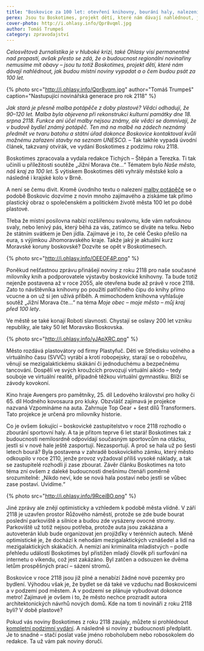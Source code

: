 ```yaml
---
title: "Boskovice za 100 let: otevření knihovny, bourání haly, nalezení malby potápěče"
perex: Jsou tu Boskotimes, projekt dětí, které nám dávají nahlédnout, jak budou místní noviny vypadat a o čem budou psát za 100 let.
cover-photo: http://i.ohlasy.info/Qpr8vqml.jpg
author: Tomáš Trumpeš
category: zpravodajství
---
```


*Celosvětová žurnalistika je v hluboké krizi, také Ohlasy visí permanentně nad propastí, avšak přesto se zdá, že o budoucnost regionální novinařiny nemusíme mít obavy – jsou tu totiž Boskotimes, projekt dětí, které nám dávají nahlédnout, jak budou místní noviny vypadat a o čem budou psát za 100 let.*

{% photo src="http://i.ohlasy.info/Qpr8vqm.jpg" author="Tomáš Trumpeš" caption="Nastupující novinářská generace pro rok 2118" %}

*Jak stará je přesně malba potápěče z doby plastové? Vědci odhadují, že 90–120 let. Malba byla objevena při rekonstrukci kulturní památky dne 18. srpna 2118. Funkce ani účel malby nejsou známy, ale vědci se domnívají, že v budově bydlel známý potápěč. Ten má na malbě na zádech neznámý předmět ve tvaru batohu a státní úřad dokonce Boskovice kontaktoval kvůli možnému zařazení stavby na seznam UNESCO.* – Tak takhle vypadá úvodní článek, takzvaný otvírák, ve vydání Boskotimes z podzimu roku 2118.

Boskotimes zpracovala a vydala redakce Tichých – Štěpán a Terezka. Ti tak učinili u příležitosti soutěže „Jižní Morava čte…“ Tématem bylo *Naše město, náš kraj za 100 let*. S výtiskem Boskotimes děti vyhrály městské kolo a následně i krajské kolo v Brně.

A není se čemu divit. Kromě úvodního textu o nalezení [malby potápěče](http://www.ohlasy.info/clanky/2018/09/rozhovor-timo.html) se o podobě Boskovic dozvíme z novin mnoho zajímavého a získáme tak přímo plastický obraz o společenském a politickém životě města 100 let po době plastové.

Třeba že místní posilovna nabízí rozšířenou svalovnu, kde vám nafouknou svaly, nebo lenivý pás, který běhá za vás, zatímco se díváte na telku. Nebo že státním svátkem je Den jídla. Zajímavé je i to, že celé Česko přešlo na eura, s výjimkou Jihomoravského kraje. Takže jaký je aktuální kurz Moravské koruny boskovské? Dozvíte se opět v Boskotimesech.

{% photo src="http://i.ohlasy.info/OEEOF4P.png" %}

Poněkud nešťastnou zprávu přinášejí noviny z roku 2118 pro naše současné milovníky knih a podporovatele výstavby boskovické knihovny. Ta bude totiž nejenže postavena až v roce 2055, ale otevřena bude až právě v roce 2118. Zato to návštěvníka knihovny po použití patřičného čipu do knihy přímo vcucne a on už si jen užívá příběh. A mimochodem knihovna vyhlašuje soutěž „Jižní Morava čte…“ na téma *Moje obec – moje město – můj kraj před 100 lety*.

Ve městě se také konají Robotí slavnosti. Chystají se oslavy 200 let vzniku republiky, ale taky 50 let Moravsko Boskovska.

{% photo src="http://i.ohlasy.info/yJApXRC.png" %}

Město rozdává plastovátory od firmy Plastyfuč. Děti ve Středisku volného a virtuálního času (SVVČ) vyrábí a krotí robopejsky, starají se o roboželvu, věnují se mezigalaktickému skákání či jednoduchému a bezpečnému tancování. Dospělí ve svých kroužcích provozují virtuální aikido – tedy souboje ve virtuální realitě, případně těžkou virtuální gymnastiku. Blíží se závody kovokoní.

Kino hraje Avengers pro pamětníky, 25. díl Ledového království pro holky či 65. díl Hodného kovosaura pro kluky. Obzvlášť zajímavá je projekce nazvaná Vzpomínáme na auta. Zahrnuje Top Gear + šest dílů Transformers. Tato projekce je určená pro milovníky historie.

Co je ovšem šokující – boskovické zastupitelstvo v roce 2118 rozhodlo o zbourání sportovní haly. A ta je přitom teprve 6 let stará! Boskotimes tak z budoucnosti nemilosrdně odpovídají současným sportovcům na otázku, jestli si v nové hale ještě zasportují. Nezasportují. A proč se hala už po šesti letech bourá? Byla postavena v zahradě boskovického zámku, který město odkoupilo v roce 2110, jenže provoz vyžadoval příliš vysoké náklady, a tak se zastupitelé rozhodli ji zase zbourat. Závěr článku Boskotimes na toto téma zní ovšem z daleké budoucnosti dnešnímu čtenáři poměrně srozumitelně: „Nikdo neví, kde se nová hala postaví nebo jestli se vůbec zase postaví. Uvidíme.“

{% photo src="http://i.ohlasy.info/9RceiBO.png" %}

Jiné zprávy ale znějí optimisticky a vzhledem k podobě města vlídně. V září 2118 je uzavřen prostor Růžového náměstí, protože se zde bude bourat poslední parkoviště a silnice a budou zde vysázeny ovocné stromy. Parkoviště už totiž nejsou potřeba, protože auta jsou zakázána a autoveterán klub bude organizovat jen projížďky v terénních autech. Méně optimistické je, že dochází k nehodám mezigalaktických vznášedel a lidí na mezigalaktických skákačích. A nemizí ani kriminalita mladistvých – podle přehledu událostí Boskotimes byl přistižen mladý člověk při surfování na internetu o víkendu, což jest zakázáno. Byl zatčen a odsouzen ke dvěma letům prospěšných prací – sázení stromů.

Boskovice v roce 2118 jsou již plné a nenabízí žádné nové pozemky pro bydlení. Výhodou však je, že bydlet se dá také ve vzduchu nad Boskovicemi a v podzemí pod městem. A v podzemí se plánuje vybudovat dokonce metro! Zajímavé je ovšem i to, že město nechce prozradit autora architektonických návrhů nových domů. Kde na tom ti novináři z roku 2118 byli? V době plastové?

Pokud vás noviny Boskotimes z roku 2118 zaujaly, můžete si prohlédnout [kompletní podzimní vydání](http://data.ohlasy.info/2019/Boskotimes.pdf). A následně si noviny z budoucnosti předplatit. Je to snadné – stačí poslat vaše jméno roboholubem nebo robosokolem do redakce. Ta už vám pak noviny doručí.